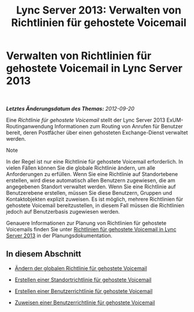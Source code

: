 ﻿---
title: 'Lync Server 2013: Verwalten von Richtlinien für gehostete Voicemail'
TOCTitle: Verwalten von Richtlinien für gehostete Voicemail
ms:assetid: 50ff22e3-9c8b-4a33-a72f-d149892acf53
ms:mtpsurl: https://technet.microsoft.com/de-de/library/Gg398332(v=OCS.15)
ms:contentKeyID: 49293989
ms.date: 05/19/2016
mtps_version: v=OCS.15
ms.translationtype: HT
---

# Verwalten von Richtlinien für gehostete Voicemail in Lync Server 2013

 

_**Letztes Änderungsdatum des Themas:** 2012-09-20_

Eine *Richtlinie für gehostete Voicemail* stellt der Lync Server 2013 ExUM-Routinganwendung Informationen zum Routing von Anrufen für Benutzer bereit, deren Postfächer über einen gehosteten Exchange-Dienst verwaltet werden.


> [!NOTE]
> In der Regel ist nur eine Richtlinie für gehostete Voicemail erforderlich. In vielen Fällen können Sie die globale Richtlinie ändern, um alle Anforderungen zu erfüllen. Wenn Sie eine Richtlinie auf Standortebene erstellen, wird diese automatisch allen Benutzern zugewiesen, die am angegebenen Standort verwaltet werden. Wenn Sie eine Richtlinie auf Benutzerebene erstellen, müssen Sie diese Benutzern, Gruppen und Kontaktobjekten explizit zuweisen. Es ist möglich, mehrere Richtlinien für gehostete Voicemail bereitzustellen, in diesem Fall müssen die Richtlinien jedoch auf Benutzerbasis zugewiesen werden.



Genauere Informationen zur Planung von Richtlinien für gehostete Voicemails finden Sie unter [Richtlinien für gehostete Voicemail in Lync Server 2013](lync-server-2013-hosted-voice-mail-policies.md) in der Planungsdokumentation.

## In diesem Abschnitt

  - [Ändern der globalen Richtlinie für gehostete Voicemail](lync-server-2013-modify-the-global-hosted-voice-mail-policy.md)

  - [Erstellen einer Standortrichtlinie für gehostete Voicemail](lync-server-2013-create-a-site-level-hosted-voice-mail-policy.md)

  - [Erstellen einer Benutzerrichtlinie für gehostete Voicemail](lync-server-2013-create-a-per-user-hosted-voice-mail-policy.md)

  - [Zuweisen einer Benutzerrichtlinie für gehostete Voicemail](lync-server-2013-assign-a-per-user-hosted-voice-mail-policy.md)


